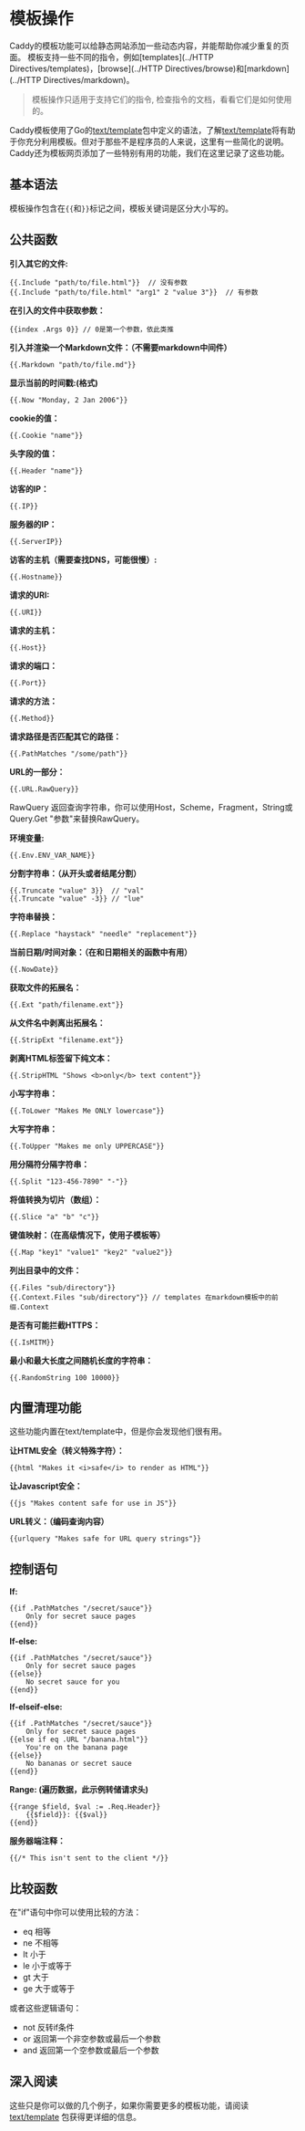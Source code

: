 # 模板操作
Caddy的模板功能可以给静态网站添加一些动态内容，并能帮助你减少重复的页面。 模板支持一些不同的指令，例如[templates](../HTTP Directives/templates)，[browse](../HTTP Directives/browse)和[markdown](../HTTP Directives/markdown)。

> 模板操作只适用于支持它们的指令, 检查指令的文档，看看它们是如何使用的。

Caddy模板使用了Go的[text/template](http://golang.org/pkg/text/template/)包中定义的语法，了解[text/template](http://golang.org/pkg/text/template/)将有助于你充分利用模板。但对于那些不是程序员的人来说，这里有一些简化的说明。 Caddy还为模板网页添加了一些特别有用的功能，我们在这里记录了这些功能。

## 基本语法
模板操作包含在`{{`和`}}`标记之间，模板关键词是区分大小写的。

## 公共函数
**引入其它的文件:**  
```
{{.Include "path/to/file.html"}}  // 没有参数
{{.Include "path/to/file.html" "arg1" 2 "value 3"}}  // 有参数
```

**在引入的文件中获取参数：**  
```
{{index .Args 0}} // 0是第一个参数，依此类推
```

**引入并渲染一个Markdown文件：（不需要markdown中间件）**  
```
{{.Markdown "path/to/file.md"}}
```

**显示当前的时间戳:(格式)**  
```
{{.Now "Monday, 2 Jan 2006"}}
```

**cookie的值：**  
```
{{.Cookie "name"}}
```

**头字段的值：**  
```
{{.Header "name"}}
```

**访客的IP：**  
```
{{.IP}}
```

**服务器的IP：**  
```
{{.ServerIP}}
```

**访客的主机（需要查找DNS，可能很慢）:**  
```
{{.Hostname}}
```

**请求的URI:**  
```
{{.URI}}
```

**请求的主机：**  
```
{{.Host}}
```

**请求的端口：**  
```
{{.Port}}
```

**请求的方法：**  
```
{{.Method}}
```

**请求路径是否匹配其它的路径：**  
```
{{.PathMatches "/some/path"}}
```

**URL的一部分：**  
```
{{.URL.RawQuery}}
```

RawQuery 返回查询字符串，你可以使用Host，Scheme，Fragment，String或Query.Get "参数"来替换RawQuery。

**环境变量:**  
```
{{.Env.ENV_VAR_NAME}}
```

**分割字符串：（从开头或者结尾分割）** 
```
{{.Truncate "value" 3}}  // "val"
{{.Truncate "value" -3}} // "lue"
```


**字符串替换：**  
```
{{.Replace "haystack" "needle" "replacement"}}
```

**当前日期/时间对象：（在和日期相关的函数中有用）**  
```
{{.NowDate}}
```

**获取文件的拓展名：**
```
{{.Ext "path/filename.ext"}}
```

**从文件名中剥离出拓展名：**
```
{{.StripExt "filename.ext"}}
```

**剥离HTML标签留下纯文本：**  
```
{{.StripHTML "Shows <b>only</b> text content"}}
```

**小写字符串：**  
```
{{.ToLower "Makes Me ONLY lowercase"}}
```

**大写字符串：**  
```
{{.ToUpper "Makes me only UPPERCASE"}}
```

**用分隔符分隔字符串：**  
```
{{.Split "123-456-7890" "-"}}
```

**将值转换为切片（数组）：**  
```
{{.Slice "a" "b" "c"}}
```

**键值映射：（在高级情况下，使用子模板等）**  
```
{{.Map "key1" "value1" "key2" "value2"}}
```

**列出目录中的文件：**  
```
{{.Files "sub/directory"}}
{{.Context.Files "sub/directory"}} // templates 在markdown模板中的前缀.Context
```

**是否有可能拦截HTTPS：**  
```
{{.IsMITM}}
```

**最小和最大长度之间随机长度的字符串：**  
```
{{.RandomString 100 10000}}
```

## 内置清理功能
这些功能内置在text/template中，但是你会发现他们很有用。

**让HTML安全（转义特殊字符）：**
```
{{html "Makes it <i>safe</i> to render as HTML"}}
```

**让Javascript安全：**  
```
{{js "Makes content safe for use in JS"}}
```

**URL转义：（编码查询内容）**  
```
{{urlquery "Makes safe for URL query strings"}}
```

## 控制语句
**If:**  
```
{{if .PathMatches "/secret/sauce"}}
	Only for secret sauce pages
{{end}}
```

**If-else:**  
```
{{if .PathMatches "/secret/sauce"}}
	Only for secret sauce pages
{{else}}
	No secret sauce for you
{{end}}
```

**If-elseif-else:**  
```
{{if .PathMatches "/secret/sauce"}}
	Only for secret sauce pages
{{else if eq .URL "/banana.html"}}
	You're on the banana page
{{else}}
	No bananas or secret sauce
{{end}}
```

**Range: (遍历数据，此示例转储请求头)** 
```
{{range $field, $val := .Req.Header}}
    {{$field}}: {{$val}}
{{end}}
```

**服务器端注释：**  
```
{{/* This isn't sent to the client */}}
```

## 比较函数
在"if"语句中你可以使用比较的方法：

* eq 相等
* ne 不相等
* lt 小于
* le 小于或等于
* gt 大于
* ge 大于或等于

或者这些逻辑语句：
* not 反转if条件
* or 返回第一个非空参数或最后一个参数
* and 返回第一个空参数或最后一个参数


## 深入阅读  
这些只是你可以做的几个例子，如果你需要更多的模板功能，请阅读 [text/template](http://golang.org/pkg/text/template/) 包获得更详细的信息。
